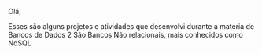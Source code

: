 Olá, 

Esses são alguns projetos e atividades que desenvolvi durante a materia de Bancos de Dados 2
São Bancos Não relacionais, mais conhecidos como NoSQL
